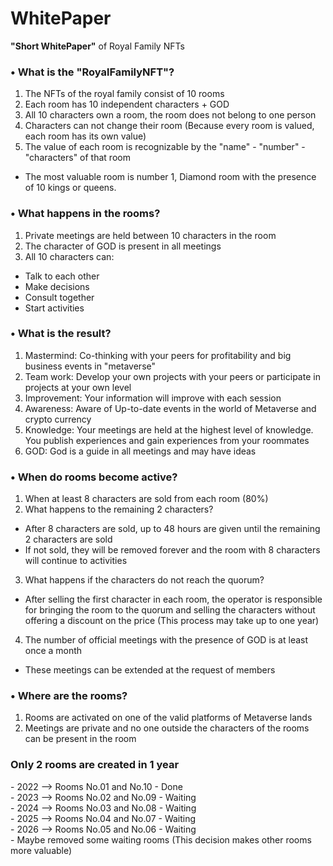 # WhitePaper
<b>"Short WhitePaper"</b> of Royal Family NFTs

<h3><b>• What is the "RoyalFamilyNFT"?</b></h3>

1. The NFTs of the royal family consist of 10 rooms
2. Each room has 10 independent characters + GOD
3. All 10 characters own a room, the room does not belong to one person
4. Characters can not change their room (Because every room is valued, each room has its own value)
5. The value of each room is recognizable by the "name" - "number" - "characters" of that room
  - The most valuable room is number 1, Diamond room with the presence of 10 kings or queens.
 
<h3><b>• What happens in the rooms?</b></h3>

1. Private meetings are held between 10 characters in the room
2. The character of GOD is present in all meetings
3. All 10 characters can:
  - Talk to each other
  - Make decisions
  - Consult together
  - Start activities

<h3><b>• What is the result?</b></h3>

1. Mastermind: Co-thinking with your peers for profitability and big business events in "metaverse"<br>
2. Team work: Develop your own projects with your peers or participate in projects at your own level<br>
3. Improvement: Your information will improve with each session<br>
4. Awareness: Aware of Up-to-date events in the world of Metaverse and crypto currency<br>
5. Knowledge: Your meetings are held at the highest level of knowledge. You publish experiences and gain experiences from your roommates<br>
6. GOD: God is a guide in all meetings and may have ideas

<h3><b>• When do rooms become active?</b></h3>

1. When at least 8 characters are sold from each room (80%)
2. What happens to the remaining 2 characters?
 - After 8 characters are sold, up to 48 hours are given until the remaining 2 characters are sold
 - If not sold, they will be removed forever and the room with 8 characters will continue to activities
3. What happens if the characters do not reach the quorum?
 - After selling the first character in each room,
   the operator is responsible for bringing the room to the quorum and selling the characters without offering a discount on the price
   (This process may take up to one year)
4. The number of official meetings with the presence of GOD is at least once a month
  - These meetings can be extended at the request of members


 <h3><b>• Where are the rooms?</b></h3>
 
 1. Rooms are activated on one of the valid platforms of Metaverse lands</br>
 2. Meetings are private and no one outside the characters of the rooms can be present in the room</br>

<h3>Only 2 rooms are created in 1 year</h3>
- 2022  ⟶ Rooms No.01 and No.10 - Done </br>
- 2023  ⟶ Rooms No.02 and No.09 - Waiting</br>
- 2024  ⟶ Rooms No.03 and No.08 - Waiting</br>
- 2025  ⟶ Rooms No.04 and No.07 - Waiting</br>
- 2026  ⟶ Rooms No.05 and No.06 - Waiting</br>
- Maybe removed some waiting rooms (This decision makes other rooms more valuable)


